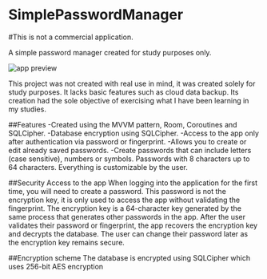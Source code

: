 # SimplePasswordManager
#This is not a commercial application.

A simple password manager created for study purposes only.

![app preview]("/app/src/main/res/drawable/previewimage.png")

This project was not created with real use in mind, it was created solely for study purposes. It lacks basic features such as cloud data backup. Its creation had the sole objective of exercising what I have been learning in my studies.

##Features
-Created using the MVVM pattern, Room, Coroutines and SQLCipher.
-Database encryption using SQLCipher.
-Access to the app only after authentication via password or fingerprint.
-Allows you to create or edit already saved passwords.
-Create passwords that can include letters (case sensitive), numbers or symbols. Passwords with 8 characters up to 64 characters. Everything is customizable by the user.

##Security
Access to the app
When logging into the application for the first time, you will need to create a password. This password is not the encryption key, it is only used to access the app without validating the fingerprint. The encryption key is a 64-character key generated by the same process that generates other passwords in the app. After the user validates their password or fingerprint, the app recovers the encryption key and decrypts the database. The user can change their password later as the encryption key remains secure.

##Encryption scheme
The database is encrypted using SQLCipher which uses 256-bit AES encryption
